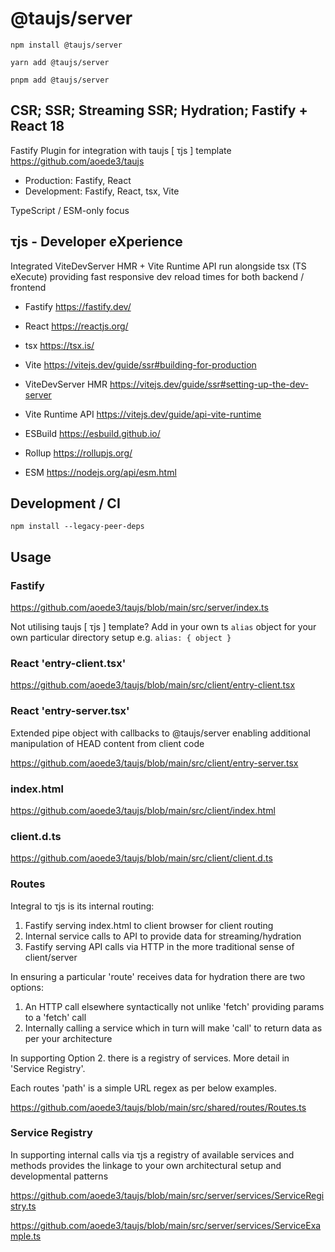 # @taujs/server

`npm install @taujs/server`

`yarn add @taujs/server`

`pnpm add @taujs/server`

## CSR; SSR; Streaming SSR; Hydration; Fastify + React 18

Fastify Plugin for integration with taujs [ τjs ] template https://github.com/aoede3/taujs

- Production: Fastify, React
- Development: Fastify, React, tsx, Vite

TypeScript / ESM-only focus

## τjs - Developer eXperience

Integrated ViteDevServer HMR + Vite Runtime API run alongside tsx (TS eXecute) providing fast responsive dev reload times for both backend / frontend

- Fastify https://fastify.dev/
- React https://reactjs.org/
- tsx https://tsx.is/
- Vite https://vitejs.dev/guide/ssr#building-for-production

- ViteDevServer HMR https://vitejs.dev/guide/ssr#setting-up-the-dev-server
- Vite Runtime API https://vitejs.dev/guide/api-vite-runtime
- ESBuild https://esbuild.github.io/
- Rollup https://rollupjs.org/
- ESM https://nodejs.org/api/esm.html

## Development / CI

`npm install --legacy-peer-deps`

## Usage

### Fastify

https://github.com/aoede3/taujs/blob/main/src/server/index.ts

Not utilising taujs [ τjs ] template? Add in your own ts `alias` object for your own particular directory setup e.g. `alias: { object }`

### React 'entry-client.tsx'

https://github.com/aoede3/taujs/blob/main/src/client/entry-client.tsx

### React 'entry-server.tsx'

Extended pipe object with callbacks to @taujs/server enabling additional manipulation of HEAD content from client code

https://github.com/aoede3/taujs/blob/main/src/client/entry-server.tsx

### index.html

https://github.com/aoede3/taujs/blob/main/src/client/index.html

### client.d.ts

https://github.com/aoede3/taujs/blob/main/src/client/client.d.ts

### Routes

Integral to τjs is its internal routing:

1. Fastify serving index.html to client browser for client routing
2. Internal service calls to API to provide data for streaming/hydration
3. Fastify serving API calls via HTTP in the more traditional sense of client/server

In ensuring a particular 'route' receives data for hydration there are two options:

1. An HTTP call elsewhere syntactically not unlike 'fetch' providing params to a 'fetch' call
2. Internally calling a service which in turn will make 'call' to return data as per your architecture

In supporting Option 2. there is a registry of services. More detail in 'Service Registry'.

Each routes 'path' is a simple URL regex as per below examples.

https://github.com/aoede3/taujs/blob/main/src/shared/routes/Routes.ts

### Service Registry

In supporting internal calls via τjs a registry of available services and methods provides the linkage to your own architectural setup and developmental patterns

https://github.com/aoede3/taujs/blob/main/src/server/services/ServiceRegistry.ts

https://github.com/aoede3/taujs/blob/main/src/server/services/ServiceExample.ts
